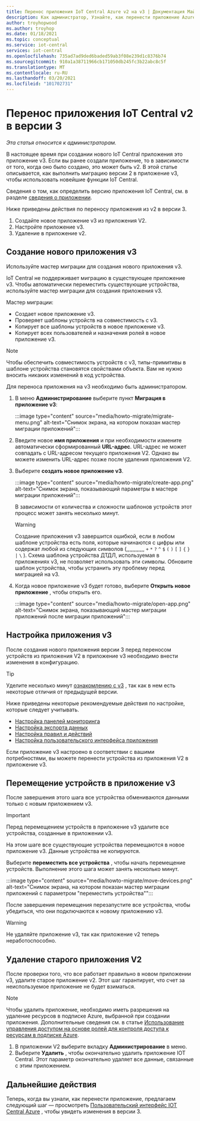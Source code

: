 ```yaml
---
title: Перенос приложения IoT Central Azure v2 на v3 | Документация Майкрософт
description: Как администратор, Узнайте, как перенести приложение Azure IoT Central v2 в версии 3.
author: troyhopwood
ms.author: troyhop
ms.date: 01/18/2021
ms.topic: conceptual
ms.service: iot-central
services: iot-central
ms.openlocfilehash: 735ad7ad9ded6baded59ab3f08e239d1c8376b74
ms.sourcegitcommit: 910a1a38711966cb171050db245fc3b22abc8c5f
ms.translationtype: MT
ms.contentlocale: ru-RU
ms.lasthandoff: 03/20/2021
ms.locfileid: "101702731"
---
```

# <a name="migrate-your-v2-iot-central-application-to-v3"></a>Перенос приложения IoT Central v2 в версии 3

*Эта статья относится к администраторам.*

В настоящее время при создании нового IoT Central приложения это приложение v3. Если вы ранее создали приложение, то в зависимости от того, когда оно было создано, это может быть v2. В этой статье описывается, как выполнить миграцию версии 2 в приложение v3, чтобы использовать новейшие функции IoT Central.

Сведения о том, как определить версию приложения IoT Central, см. в разделе [сведения о приложении](howto-get-app-info.md).

Ниже приведены действия по переносу приложения из v2 в версии 3.

1. Создайте новое приложение v3 из приложения V2.
1. Настройте приложение v3.
1. Удаление в приложение v2.

## <a name="create-a-new-v3-application"></a>Создание нового приложения v3

Используйте мастер миграции для создания нового приложения v3.

IoT Central не поддерживает миграцию в существующее приложение v3. Чтобы автоматически переместить существующие устройства, используйте мастер миграции для создания приложения v3.

Мастер миграции:

- Создает новое приложение v3.
- Проверяет шаблоны устройств на совместимость с v3.
- Копирует все шаблоны устройств в новое приложение v3.
- Копирует всех пользователей и назначения ролей в новое приложение v3.

> [!NOTE]
> Чтобы обеспечить совместимость устройств с v3, типы-примитивы в шаблоне устройства становятся свойствами объекта. Вам не нужно вносить никаких изменений в код устройства.

Для переноса приложения на v3 необходимо быть администратором.

1. В меню **Администрирование** выберите пункт **Миграция в приложение v3**:

    :::image type="content" source="media/howto-migrate/migrate-menu.png" alt-text="Снимок экрана, на котором показан мастер миграции приложений":::

1. Введите новое **имя приложения** и при необходимости измените автоматически сформированный  **URL-адрес**. URL-адрес не может совпадать с URL-адресом текущего приложения V2. Однако вы можете изменить URL-адрес позже после удаления приложения V2.

1. Выберите **создать новое приложение v3**.

    :::image type="content" source="media/howto-migrate/create-app.png" alt-text="Снимок экрана, показывающий параметры в мастере миграции приложений":::

    В зависимости от количества и сложности шаблонов устройств этот процесс может занять несколько минут.

    > [!Warning]
    > Создание приложения v3 завершится ошибкой, если в любом шаблоне устройства есть поля, которые начинаются с цифры или содержат любой из следующих символов (,,,,,,,,,,,, `+` `*` `?` `^` `$` `(` `)` `[` `]` `{` `}` `|` `\` ). Схема шаблона устройства ДТДЛ, используемая в приложениях v3, не позволяет использовать эти символы. Обновите шаблон устройства, чтобы устранить эту проблему перед миграцией на v3.

1. Когда новое приложение v3 будет готово, выберите **Открыть новое приложение** , чтобы открыть его.

    :::image type="content" source="media/howto-migrate/open-app.png" alt-text="Снимок экрана, показывающий мастер миграции приложений после миграции приложений":::

## <a name="configure-the-v3-application"></a>Настройка приложения v3

После создания нового приложения версии 3 перед переносом устройств из приложения V2 в приложение v3 необходимо внести изменения в конфигурацию.

> [!TIP]
> Уделите несколько минут [ознакомлению с v3](overview-iot-central-tour.md#navigate-your-application) , так как в нем есть некоторые отличия от предыдущей версии.

Ниже приведены некоторые рекомендуемые действия по настройке, которые следует учитывать.

- [Настройка панелей мониторинга](howto-add-tiles-to-your-dashboard.md)
- [Настройка экспорта данных](howto-export-data.md)
- [Настройка правил и действий](quick-configure-rules.md)
- [Настройка пользовательского интерфейса приложения](howto-customize-ui.md)

Если приложение v3 настроено в соответствии с вашими потребностями, вы можете перенести устройства из приложения V2 в приложение v3.

## <a name="move-your-devices-to-the-v3-application"></a>Перемещение устройств в приложение v3

После завершения этого шага все устройства обмениваются данными только с новым приложением v3.

> [!IMPORTANT]
> Перед перемещением устройств в приложение v3 удалите все устройства, созданные в приложении v3.

На этом шаге все существующие устройства перемещаются в новое приложение v3. Данные устройства не копируются.

Выберите **переместить все устройства** , чтобы начать перемещение устройств. Выполнение этого шага может занять несколько минут.

:::image type="content" source="media/howto-migrate/move-devices.png" alt-text="Снимок экрана, на котором показан мастер миграции приложений с параметром &quot;переместить устройства&quot;":::

После завершения перемещения перезапустите все устройства, чтобы убедиться, что они подключаются к новому приложению v3.

> [!WARNING]
> Не удаляйте приложение v3, так как приложение v2 теперь неработоспособно.

## <a name="delete-your-old-v2-application"></a>Удаление старого приложения V2

После проверки того, что все работает правильно в новом приложении v3, удалите старое приложение v2. Этот шаг гарантирует, что счет за неиспользуемое приложение не будет взиматься.

> [!Note]
> Чтобы удалить приложение, необходимо иметь разрешения на удаление ресурсов в подписке Azure, выбранной при создании приложения. Дополнительные сведения см. в статье [Использование управления доступом на основе ролей для контроля доступа к ресурсам в подписке Azure](../../role-based-access-control/role-assignments-portal.md).

1. В приложении V2 выберите вкладку **Администрирование** в меню.
2. Выберите **Удалить** , чтобы окончательно удалить приложение IOT Central. Этот параметр окончательно удаляет все данные, связанные с этим приложением.

## <a name="next-steps"></a>Дальнейшие действия

Теперь, когда вы узнали, как перенести приложение, предлагаем следующий шаг — просмотреть [Пользовательский интерфейс IOT Central Azure](overview-iot-central-tour.md) , чтобы увидеть изменения в версии 3.